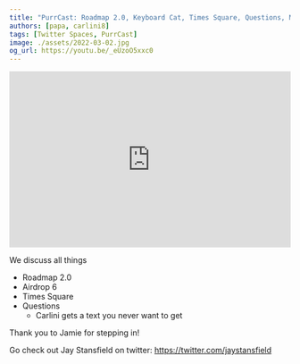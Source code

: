 ```yaml
---
title: "PurrCast: Roadmap 2.0, Keyboard Cat, Times Square, Questions, Music!"
authors: [papa, carlini8]
tags: [Twitter Spaces, PurrCast]
image: ./assets/2022-03-02.jpg
og_url: https://youtu.be/_eUzoO5xxc0
---
```


<iframe width="100%" height="315" src="https://www.youtube.com/embed/_eUzoO5xxc0" title="YouTube video player" frameborder="0" allow="accelerometer; autoplay; clipboard-write; encrypted-media; gyroscope; picture-in-picture" allowFullScreen></iframe>

<!--truncate-->

We discuss all things 
- Roadmap 2.0
- Airdrop 6
- Times Square 
- Questions 
  - Carlini gets a text you never want to get 

Thank you to Jamie for stepping in! 

Go check out Jay Stansfield on twitter: https://twitter.com/jaystansfield